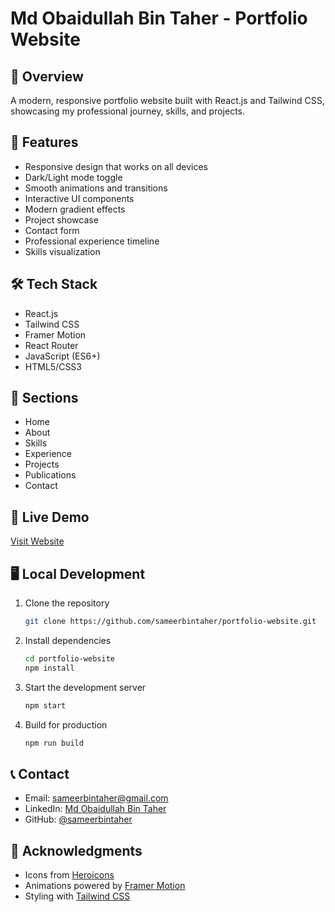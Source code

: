 # Md Obaidullah Bin Taher - Portfolio Website

## 🌟 Overview

A modern, responsive portfolio website built with React.js and Tailwind CSS, showcasing my professional journey, skills, and projects.

## 🚀 Features

- Responsive design that works on all devices
- Dark/Light mode toggle
- Smooth animations and transitions
- Interactive UI components
- Modern gradient effects
- Project showcase
- Contact form
- Professional experience timeline
- Skills visualization

## 🛠 Tech Stack

- React.js
- Tailwind CSS
- Framer Motion
- React Router
- JavaScript (ES6+)
- HTML5/CSS3

## 🎯 Sections

- Home
- About
- Skills
- Experience
- Projects
- Publications
- Contact

## 📱 Live Demo

[Visit Website](https://sameerbin-taher.netlify.app)

## 🖥 Local Development

1. Clone the repository

   ```bash
   git clone https://github.com/sameerbintaher/portfolio-website.git
   ```

2. Install dependencies

   ```bash
   cd portfolio-website
   npm install
   ```

3. Start the development server

   ```bash
   npm start
   ```

4. Build for production
   ```bash
   npm run build
   ```

## 📞 Contact

- Email: sameerbintaher@gmail.com
- LinkedIn: [Md Obaidullah Bin Taher](https://linkedin.com/in/sameerbintaher)
- GitHub: [@sameerbintaher](https://github.com/sameerbintaher)

## 🙏 Acknowledgments

- Icons from [Heroicons](https://heroicons.com)
- Animations powered by [Framer Motion](https://www.framer.com/motion)
- Styling with [Tailwind CSS](https://tailwindcss.com)
